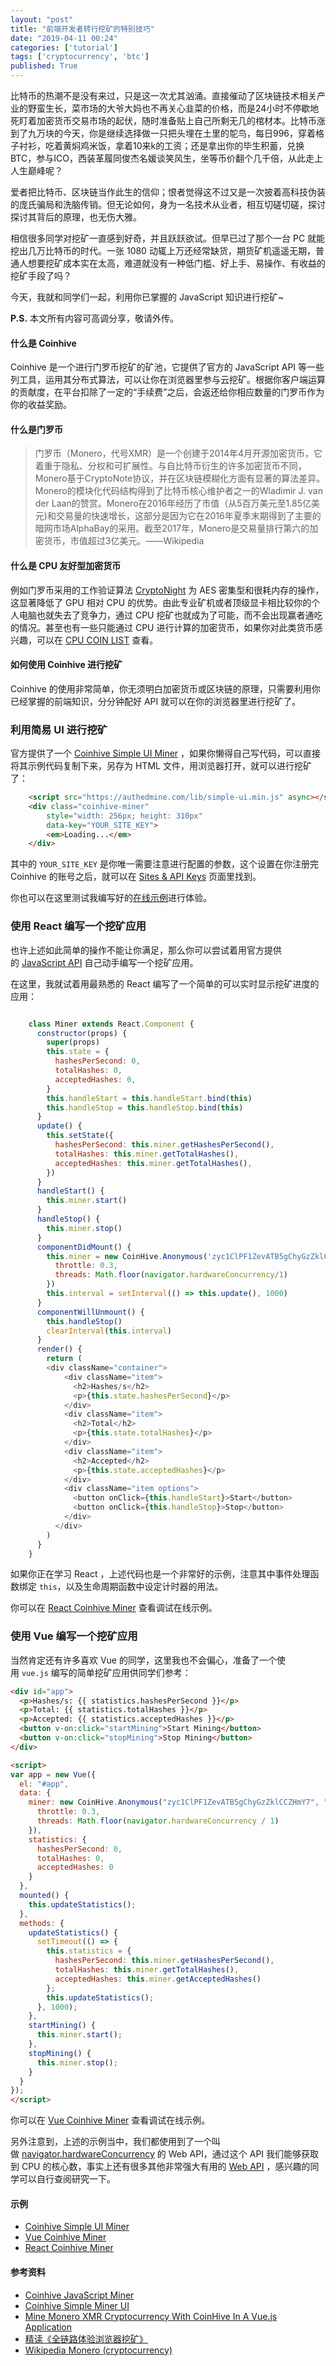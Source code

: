 ```yaml
---
layout: "post"
title: "前端开发者转行挖矿的特别技巧"
date: "2019-04-11 00:24"
categories: ['tutorial']
tags: ['cryptocurrency', 'btc']
published: True
---
```


比特币的热潮不是没有来过，只是这一次尤其汹涌。直接催动了区块链技术相关产业的野蛮生长，菜市场的大爷大妈也不再关心韭菜的价格，而是24小时不停歇地死盯着加密货币交易市场的起伏，随时准备贴上自己所剩无几的棺材本。比特币涨到了九万块的今天，你是继续选择做一只把头埋在土里的鸵鸟，每日996，穿着格子衬衫，吃着黄焖鸡米饭，拿着10来k的工资；还是拿出你的毕生积蓄，兑换BTC，参与ICO，西装革履同俊杰名媛谈笑风生，坐等币价翻个几千倍，从此走上人生巅峰呢？

<!--more-->

爱者把比特币、区块链当作此生的信仰；恨者觉得这不过又是一次披着高科技伪装的庞氏骗局和洗脑传销。但无论如何，身为一名技术从业者，相互切磋切磋，探讨探讨其背后的原理，也无伤大雅。

相信很多同学对挖矿一直感到好奇，并且跃跃欲试。但早已过了那个一台 PC 就能挖出几万比特币的时代。一张 1080 动辄上万还经常缺货，期货矿机遥遥无期，普通人想要挖矿成本实在太高，难道就没有一种低门槛、好上手、易操作、有收益的挖矿手段了吗？

今天，我就和同学们一起，利用你已掌握的 JavaScript 知识进行挖矿~

**P.S.** 本文所有内容可高调分享，敬请外传。

#### 什么是 Coinhive

Coinhive 是一个进行门罗币挖矿的矿池，它提供了官方的 JavaScript API 等一些列工具，运用其分布式算法，可以让你在浏览器里参与云挖矿。根据你客户端运算的贡献度，在平台扣除了一定的“手续费”之后，会返还给你相应数量的门罗币作为你的收益奖励。

#### 什么是门罗币

> 门罗币（Monero，代号XMR）是一个创建于2014年4月开源加密货币，它着重于隐私、分权和可扩展性。与自比特币衍生的许多加密货币不同，Monero基于CryptoNote协议，并在区块链模糊化方面有显著的算法差异。Monero的模块化代码结构得到了比特币核心维护者之一的Wladimir J. van der Laan的赞赏。Monero在2016年经历了市值（从5百万美元至1.85亿美元)和交易量的快速增长，这部分是因为它在2016年夏季末期得到了主要的暗网市场AlphaBay的采用。截至2017年，Monero是交易量排行第六的加密货币，市值超过3亿美元。——Wikipedia

#### 什么是 CPU 友好型加密货币

例如门罗币采用的工作验证算法 [CryptoNight](https://en.bitcoin.it/wiki/CryptoNight) 为 AES 密集型和很耗内存的操作，这显著降低了 GPU 相对 CPU 的优势。由此专业矿机或者顶级显卡相比较你的个人电脑也就失去了竞争力，通过 CPU 挖矿也就成为了可能，而不会出现赢者通吃的情况。甚至也有一些只能通过 CPU 进行计算的加密货币，如果你对此类货币感兴趣，可以在 [CPU COIN LIST](http://cpucoinlist.com/) 查看。

#### 如何使用 Coinhive 进行挖矿


Coinhive 的使用非常简单，你无须明白加密货币或区块链的原理，只需要利用你已经掌握的前端知识，分分钟配好 API 就可以在你的浏览器里进行挖矿了。

### 利用简易 UI 进行挖矿

官方提供了一个 [Coinhive Simple UI Miner](https://codepen.io/discountry/pen/PERMwj?editors=1010) ，如果你懒得自己写代码，可以直接将其示例代码复制下来，另存为 HTML 文件，用浏览器打开，就可以进行挖矿了：

```html
    <script src="https://authedmine.com/lib/simple-ui.min.js" async></script>
    <div class="coinhive-miner" 
        style="width: 256px; height: 310px"
        data-key="YOUR_SITE_KEY">
        <em>Loading...</em>
    </div>
```  

其中的 `YOUR_SITE_KEY` 是你唯一需要注意进行配置的参数，这个设置在你注册完 Coinhive 的账号之后，就可以在 [Sites & API Keys](https://coinhive.com/settings/sites) 页面里找到。

你也可以在这里测试我编写好的[在线示例](https://codepen.io/discountry/pen/PERMwj?editors=1010)进行体验。

### 使用 React 编写一个挖矿应用

也许上述如此简单的操作不能让你满足，那么你可以尝试着用官方提供的 [JavaScript API](https://coinhive.com/documentation/miner) 自己动手编写一个挖矿应用。

在这里，我就试着用最熟悉的 React 编写了一个简单的可以实时显示挖矿进度的应用：

```js

    class Miner extends React.Component {
      constructor(props) {
        super(props)
        this.state = {
          hashesPerSecond: 0,
          totalHashes: 0,
          acceptedHashes: 0,
        }
        this.handleStart = this.handleStart.bind(this)
        this.handleStop = this.handleStop.bind(this)
      }
      update() {
        this.setState({
          hashesPerSecond: this.miner.getHashesPerSecond(),
          totalHashes: this.miner.getTotalHashes(),
          acceptedHashes: this.miner.getTotalHashes(),
        })
      }
      handleStart() {
        this.miner.start()
      }
      handleStop() {
        this.miner.stop()
      }
      componentDidMount() {
        this.miner = new CoinHive.Anonymous('zyc1ClPF1ZevATB5gChyGzZklCCZHmY7','react', {
          throttle: 0.3,
          threads: Math.floor(navigator.hardwareConcurrency/1)
        })
        this.interval = setInterval(() => this.update(), 1000)
      }
      componentWillUnmount() {
        this.handleStop()
        clearInterval(this.interval)
      }
      render() {
        return (
        <div className="container">
            <div className="item">
              <h2>Hashes/s</h2>
              <p>{this.state.hashesPerSecond}</p>
            </div>
            <div className="item">
              <h2>Total</h2>
              <p>{this.state.totalHashes}</p>
            </div>
            <div className="item">
              <h2>Accepted</h2>
              <p>{this.state.acceptedHashes}</p>
            </div>
            <div className="item options">
              <button onClick={this.handleStart}>Start</button>
              <button onClick={this.handleStop}>Stop</button>
            </div>
          </div>
        )
      }
    }
```  

如果你正在学习 React ，上述代码也是一个非常好的示例，注意其中事件处理函数绑定 `this`，以及生命周期函数中设定计时器的用法。

你可以在 [React Coinhive Miner](https://codepen.io/discountry/pen/XVEQLd?editors=0010) 查看调试在线示例。

### 使用 Vue 编写一个挖矿应用

当然肯定还有许多喜欢 Vue 的同学，这里我也不会偏心，准备了一个使用 `vue.js` 编写的简单挖矿应用供同学们参考：

```html
<div id="app">
  <p>Hashes/s: {{ statistics.hashesPerSecond }}</p>
  <p>Total: {{ statistics.totalHashes }}</p>
  <p>Accepted: {{ statistics.acceptedHashes }}</p>
  <button v-on:click="startMining">Start Mining</button>
  <button v-on:click="stopMining">Stop Mining</button>
</div>

<script>
var app = new Vue({
  el: "#app",
  data: {
    miner: new CoinHive.Anonymous("zyc1ClPF1ZevATB5gChyGzZklCCZHmY7", "vue", {
      throttle: 0.3,
      threads: Math.floor(navigator.hardwareConcurrency / 1)
    }),
    statistics: {
      hashesPerSecond: 0,
      totalHashes: 0,
      acceptedHashes: 0
    }
  },
  mounted() {
    this.updateStatistics();
  },
  methods: {
    updateStatistics() {
      setTimeout(() => {
        this.statistics = {
          hashesPerSecond: this.miner.getHashesPerSecond(),
          totalHashes: this.miner.getTotalHashes(),
          acceptedHashes: this.miner.getAcceptedHashes()
        };
        this.updateStatistics();
      }, 1000);
    },
    startMining() {
      this.miner.start();
    },
    stopMining() {
      this.miner.stop();
    }
  }
});
</script>
```

你可以在 [Vue Coinhive Miner](https://codepen.io/discountry/pen/MrVMoQ) 查看调试在线示例。

另外注意到，上述的示例当中，我们都使用到了一个叫做 [navigator.hardwareConcurrency](https://developer.mozilla.org/zh-CN/docs/Web/API/NavigatorConcurrentHardware) 的 Web API，通过这个 API 我们能够获取到 CPU 的核心数，事实上还有很多其他非常强大有用的 [Web API](https://developer.mozilla.org/en-US/docs/Web/API) ，感兴趣的同学可以自行查阅研究一下。

#### 示例

* [Coinhive Simple UI Miner](https://codepen.io/discountry/pen/PERMwj?editors=1010)
* [Vue Coinhive Miner](https://codepen.io/discountry/pen/MrVMoQ)
* [React Coinhive Miner](https://codepen.io/discountry/pen/XVEQLd?editors=0010)

#### 参考资料

* [Coinhive JavaScript Miner](https://coinhive.com/documentation/miner)
* [Coinhive Simple Miner UI](https://coinhive.com/documentation/simple-ui)
* [Mine Monero XMR Cryptocurrency With CoinHive In A Vue.js Application](https://www.thepolyglotdeveloper.com/2018/01/mine-monero-xmr-cryptocurrency-coinhive-vuejs-application/)
* [精读《全链路体验浏览器挖矿》](https://zhuanlan.zhihu.com/p/32710452)
* [Wikipedia Monero (cryptocurrency)](https://en.wikipedia.org/wiki/Monero_(cryptocurrency))
